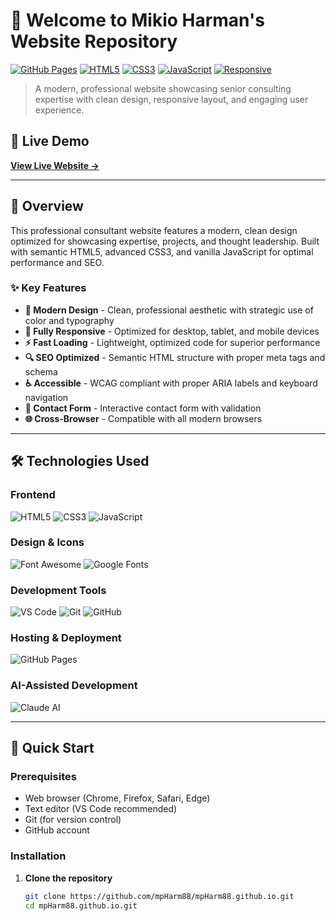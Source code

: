 # 🌟 Welcome to Mikio Harman's Website Repository

[![GitHub Pages](https://img.shields.io/badge/GitHub%20Pages-Live-brightgreen?style=for-the-badge&logo=github)](https://your-username.github.io/your-repository-name)
[![HTML5](https://img.shields.io/badge/HTML5-E34F26?style=for-the-badge&logo=html5&logoColor=white)](https://developer.mozilla.org/en-US/docs/Web/HTML)
[![CSS3](https://img.shields.io/badge/CSS3-1572B6?style=for-the-badge&logo=css3&logoColor=white)](https://developer.mozilla.org/en-US/docs/Web/CSS)
[![JavaScript](https://img.shields.io/badge/JavaScript-F7DF1E?style=for-the-badge&logo=javascript&logoColor=black)](https://developer.mozilla.org/en-US/docs/Web/JavaScript)
[![Responsive](https://img.shields.io/badge/Responsive-Mobile%20Friendly-blue?style=for-the-badge&logo=css3)](https://developer.mozilla.org/en-US/docs/Learn/CSS/CSS_layout/Responsive_Design)

> A modern, professional website showcasing senior consulting expertise with clean design, responsive layout, and engaging user experience.

## 🚀 Live Demo

**[View Live Website →](https://mpharman.com)**

---

## 🎯 Overview

This professional consultant website features a modern, clean design optimized for showcasing expertise, projects, and thought leadership. Built with semantic HTML5, advanced CSS3, and vanilla JavaScript for optimal performance and SEO.

### ✨ Key Features

- **🎨 Modern Design** - Clean, professional aesthetic with strategic use of color and typography
- **📱 Fully Responsive** - Optimized for desktop, tablet, and mobile devices
- **⚡ Fast Loading** - Lightweight, optimized code for superior performance
- **🔍 SEO Optimized** - Semantic HTML structure with proper meta tags and schema
- **♿ Accessible** - WCAG compliant with proper ARIA labels and keyboard navigation
- **📧 Contact Form** - Interactive contact form with validation
- **🌐 Cross-Browser** - Compatible with all modern browsers

---

## 🛠️ Technologies Used

### Frontend
![HTML5](https://img.shields.io/badge/HTML5-E34F26?style=flat-square&logo=html5&logoColor=white)
![CSS3](https://img.shields.io/badge/CSS3-1572B6?style=flat-square&logo=css3&logoColor=white)
![JavaScript](https://img.shields.io/badge/JavaScript-F7DF1E?style=flat-square&logo=javascript&logoColor=black)

### Design & Icons
![Font Awesome](https://img.shields.io/badge/Font%20Awesome-339AF0?style=flat-square&logo=fontawesome&logoColor=white)
![Google Fonts](https://img.shields.io/badge/Google%20Fonts-4285F4?style=flat-square&logo=google&logoColor=white)

### Development Tools
![VS Code](https://img.shields.io/badge/VS%20Code-007ACC?style=flat-square&logo=visualstudiocode&logoColor=white)
![Git](https://img.shields.io/badge/Git-F05032?style=flat-square&logo=git&logoColor=white)
![GitHub](https://img.shields.io/badge/GitHub-181717?style=flat-square&logo=github&logoColor=white)

### Hosting & Deployment
![GitHub Pages](https://img.shields.io/badge/GitHub%20Pages-222222?style=flat-square&logo=githubpages&logoColor=white)

### AI-Assisted Development
![Claude AI](https://img.shields.io/badge/Claude%20AI-FF6B35?style=flat-square&logo=anthropic&logoColor=white)

---

## 🚀 Quick Start

### Prerequisites
- Web browser (Chrome, Firefox, Safari, Edge)
- Text editor (VS Code recommended)
- Git (for version control)
- GitHub account

### Installation

1. **Clone the repository**
   ```bash
   git clone https://github.com/mpHarm88/mpHarm88.github.io.git
   cd mpHarm88.github.io.git
